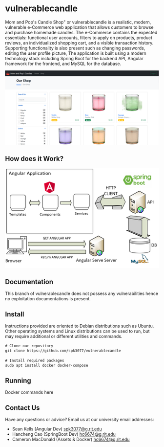 # vulnerablecandle
Mom and Pop's Candle Shop" or vulnerablecandle is a realistic, modern, vulnerable e-Commerce web application that allows customers to browse and purchase homemade candles. The e-Commerce contains the expected essentials: functional user accounts, filters to apply on products, product reviews, an individualized shopping cart, and a visible transaction history. Supporting functionality is also present such as changing passwords, editing the user profile picture, The application is built using a modern technology stack including Spring Boot for the backend API, Angular framework for the frontend, and MySQL for the database.

![Alt text](docs/images/homePage.png?raw=true "Title")

## How does it Work?
![Alt text](docs/images/appDesign.png?raw=true "Title")

## Documentation
This branch of vulnerablecandle does not possess any vulnerabilities hence no exploitation documentations is present.

## Install
Instructions provided are oriented to Debian distributions such as Ubuntu.  Other operating systems and Linux distributions can be used to run, but may require additional or different utilities and commands.

    # Clone our repository
    git clone https://github.com/spk3077/vulnerablecandle
    
    # Install required packages
    sudo apt install docker docker-compose 

## Running
Docker commands here

## Contact Us
Have any questions or advice?  Email us at our university email addresses:
* Sean Kells (Angular Dev) [spk3077@g.rit.edu](mailto:spk3077@g.rit.edu)
* Hancheng Cao (SpringBoot Dev) [hc6674@g.rit.edu](mailto:hc6674@g.rit.edu)
* Cameron MacDonald (Assets & Docker) [hc6674@g.rit.edu](mailto:hc6674@g.rit.edu)
